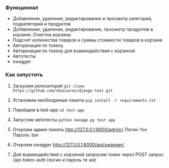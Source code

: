 ### Функционал
- Добавление, удаление, редактирование и просмотр категорий, подкатегорий и продуктов
- Добавление, удаление, редактирование, просмотр продуктов в корзине. Очистка корзины
- Подсчет количества товаров и суммы стоимости товаров в корзине
- Авторизация по токену
- Авторизация по токену для взаимодействия с корзиной
- Автотесты
- swagger

### Как запустить
1) Загрузим репозиторий `git clone https://github.com/sbaisarov/django-test.git`
2) Установим необходимые пакеты `pip install -r requirements.txt`
3) Перейдем в test-app `cd test-app`
4) Запустим автотесты `python manage.py test app`
5) Откроем админ панель http://127.0.0.1:8000/admin/
   Логин: foo
   Пароль: bar

6) Откроем swagger http://127.0.0.1:8000/api/swagger/
7) Для взаимодействия с корзиной запросим токен через POST запрос /api-token-auth (логин и пароль те же)
